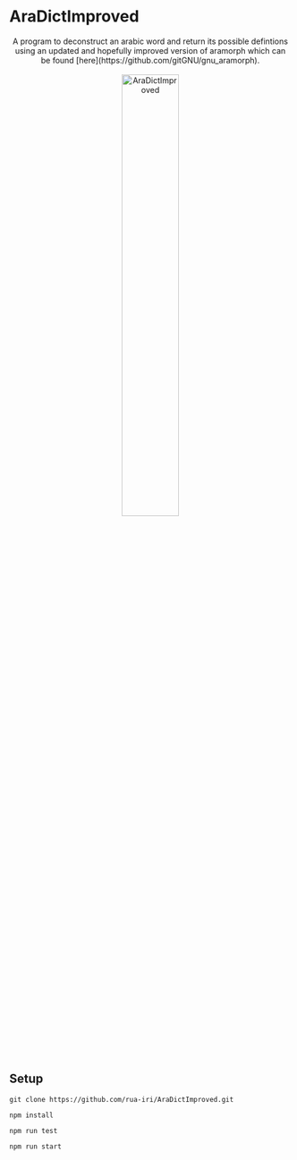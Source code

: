 # AraDictImproved

<div align="center">
  <div>
    A program to deconstruct an arabic word and return its possible defintions using an updated and hopefully improved version of aramorph which can be found [here](https://github.com/gitGNU/gnu_aramorph).
    </div>
  <br/>
  <div>
<img src="https://github.com/user-attachments/assets/5086571a-8de0-4680-809a-5dbd700a40ac" alt=AraDictImproved logo" width="45%" />
    </div>
</div>




## Setup

```
git clone https://github.com/rua-iri/AraDictImproved.git

npm install

npm run test

npm run start
```

